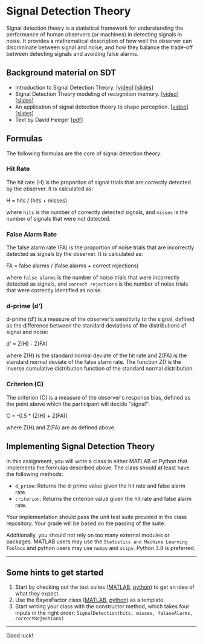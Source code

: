 # Signal Detection Theory

Signal detection theory is a statistical framework for understanding the performance of human observers (or machines) in detecting signals in noise. It provides a mathematical description of how well the observer can discriminate between signal and noise, and how they balance the trade-off between detecting signals and avoiding false alarms. 

## Background material on SDT

- Introduction to Signal Detection Theory. [[video](https://youtu.be/bekyQYaG9cc)] [[slides](https://osf.io/e7kpq/)]
- Signal Detection Theory modeling of recognition memory. [[video](https://youtu.be/Q3TeIdPvmP4)] [[slides](https://osf.io/byune/)]
- An application of signal detection theory to shape perception. [[video](https://youtu.be/KxLMqBAPpXw)] [[slides](https://osf.io/vn4su/)] 
- Text by David Heeger [[pdf](https://www.cns.nyu.edu/~david/handouts/sdt-advanced.pdf)]

## Formulas

The following formulas are the core of signal detection theory:

### Hit Rate
The hit rate (H) is the proportion of signal trials that are correctly detected by the observer. It is calculated as:

H = hits / (hits + misses)

where `hits` is the number of correctly detected signals, and `misses` is the number of signals that were not detected.

### False Alarm Rate
The false alarm rate (FA) is the proportion of noise trials that are incorrectly detected as signals by the observer. It is calculated as:

FA = false alarms / (false alarms + correct rejections)

where `false alarms` is the number of noise trials that were incorrectly detected as signals, and `correct rejections` is the number of noise trials that were correctly identified as noise.

### d-prime (d')
d-prime (d') is a measure of the observer's sensitivity to the signal, defined as the difference between the standard deviations of the distributions of signal and noise:

d' = Z(H) - Z(FA)

where Z(H) is the standard normal deviate of the hit rate and Z(FA) is the standard normal deviate of the false alarm rate.  The function Z() is the inverse cumulative distribution function of the standard normal distribution.

### Criterion (C)
The criterion (C) is a measure of the observer's response bias, defined as the point above which the participant will decide "signal":

C = -0.5 * (Z(H) + Z(FA))

where Z(H) and Z(FA) are as defined above.

## Implementing Signal Detection Theory
In this assignment, you will write a class in either MATLAB or Python that implements the formulas described above. The class should at least have the following methods:

- `d_prime`: Returns the d-prime value given the hit rate and false alarm rate.
- `criterion`: Returns the criterion value given the hit rate and false alarm rate.

Your implementation should pass the unit test suite provided in the class repository.  Your grade will be based on the passing of the suite.

Additionally, you should not rely on too many external modules or packages.  MATLAB users may use the `Statistics and Machine Learning Toolbox` and python users may use `numpy` and `scipy`.  Python 3.8 is preferred.

---

## Some hints to get started

1. Start by checking out the test suites ([MATLAB](https://github.com/joachim-student/cogs106/tree/master/2-tdd/assignment/m), [python](https://github.com/joachim-student/cogs106/tree/master/2-tdd/assignment/py)) to get an idea of what they expect.
2. Use the BayesFactor class ([MATLAB](https://github.com/joachim-student/cogs106/tree/master/2-tdd/m), [python](https://github.com/joachim-student/cogs106/tree/master/2-tdd/py)) as a template.
3. Start writing your class with the constructor method, which takes four inputs in the right order: `SignalDetection(hits, misses, falaseAlarms, correctRejections)`

---

Good luck!
